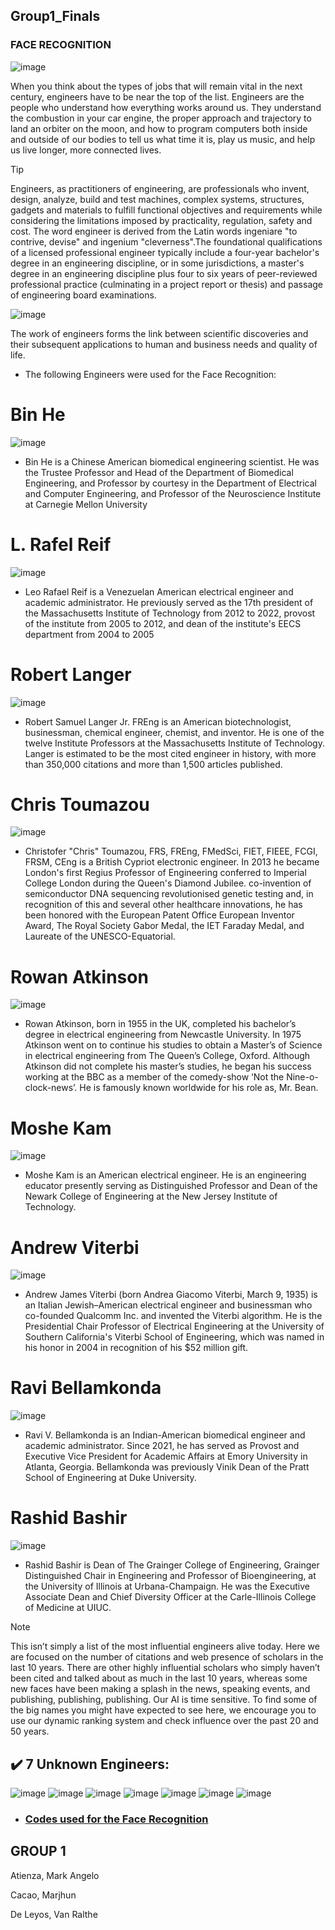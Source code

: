 ## Group1_Finals
### FACE RECOGNITION

![image](https://github.com/MarjhunCacao/Group1_Finals/assets/144245978/ab9f1903-0f75-40b4-bda4-9038382d479f)

When you think about the types of jobs that will remain vital in the next century, engineers have to be near the top of the list. Engineers are the people who understand how everything works around us. They understand the combustion in your car engine, the proper approach and trajectory to land an orbiter on the moon, and how to program computers both inside and outside of our bodies to tell us what time it is, play us music, and help us live longer, more connected lives.

> [!TIP]
> Engineers, as practitioners of engineering, are professionals who invent, design, analyze, build and test machines, complex systems, structures, gadgets and materials to fulfill functional objectives and requirements while considering the limitations imposed by practicality, regulation, safety and cost. The word engineer is derived from the Latin words ingeniare "to contrive, devise" and ingenium "cleverness".The foundational qualifications of a licensed professional engineer typically include a four-year bachelor's degree in an engineering discipline, or in some jurisdictions, a master's degree in an engineering discipline plus four to six years of peer-reviewed professional practice (culminating in a project report or thesis) and passage of engineering board examinations.

![image](https://github.com/MarjhunCacao/Group1_Finals/assets/144245978/4f9d9053-9564-4c42-8570-23dff6bbbf91)

The work of engineers forms the link between scientific discoveries and their subsequent applications to human and business needs and quality of life.

  - The following Engineers were used for the Face Recognition:
# Bin He
![image](https://github.com/MarjhunCacao/Group1_Finals/assets/144245978/fcb9189a-c12d-4c14-bddb-86883b2deed1)


- Bin He is a Chinese American biomedical engineering scientist. He was the Trustee Professor and Head of the Department of Biomedical Engineering, and Professor by courtesy in the Department of Electrical and Computer Engineering, and Professor of the Neuroscience Institute at Carnegie Mellon University

# L. Rafel Reif
![image](https://github.com/MarjhunCacao/Group1_Finals/assets/144245978/05641a93-f234-4f82-bd78-7ba1ca8a1309)


- Leo Rafael Reif is a Venezuelan American electrical engineer and academic administrator. He previously served as the 17th president of the Massachusetts Institute of Technology from 2012 to 2022, provost of the institute from 2005 to 2012, and dean of the institute's EECS department from 2004 to 2005

# Robert Langer
![image](https://github.com/MarjhunCacao/Group1_Finals/assets/144245978/c1e1901c-0bfb-40aa-9eff-123653044f98)

- Robert Samuel Langer Jr. FREng is an American biotechnologist, businessman, chemical engineer, chemist, and inventor. He is one of the twelve Institute Professors at the Massachusetts Institute of Technology. Langer is estimated to be the most cited engineer in history, with more than 350,000 citations and more than 1,500 articles published.

# Chris Toumazou
![image](https://github.com/MarjhunCacao/Group1_Finals/assets/144245978/610661c1-91f8-404a-92c7-bc051c7afef0)

- Christofer "Chris" Toumazou, FRS, FREng, FMedSci, FIET, FIEEE, FCGI, FRSM, CEng is a British Cypriot electronic engineer. In 2013 he became London's first Regius Professor of Engineering conferred to Imperial College London during the Queen's Diamond Jubilee.  co-invention of semiconductor DNA sequencing revolutionised genetic testing and, in recognition of this and several other healthcare innovations, he has been honored with the European Patent Office European Inventor Award, The Royal Society Gabor Medal, the IET Faraday Medal, and Laureate of the UNESCO-Equatorial.

# Rowan Atkinson 
![image](https://github.com/MarjhunCacao/Group1_Finals/assets/144245978/664bf2f7-a5ce-452a-abd8-f6b5f9a0156a)


- Rowan Atkinson, born in 1955 in the UK, completed his bachelor’s degree in electrical engineering from Newcastle University. In 1975 Atkinson went on to continue his studies to obtain a Master’s of Science in electrical engineering from The Queen’s College, Oxford. Although Atkinson did not complete his master’s studies, he began his success working at the BBC as a member of the comedy-show ‘Not the Nine-o-clock-news’. He is famously known worldwide for his role as, Mr. Bean.

# Moshe Kam
![image](https://github.com/MarjhunCacao/Group1_Finals/assets/144245978/bc388c9e-2778-4b37-a140-2101f9a4d0ea)

- Moshe Kam is an American electrical engineer. He is an engineering educator presently serving as Distinguished Professor and Dean of the Newark College of Engineering at the New Jersey Institute of Technology.

# Andrew Viterbi
![image](https://github.com/MarjhunCacao/Group1_Finals/assets/144245978/d134e55a-9e6d-4f7b-b705-20c61dd77a3c)

- Andrew James Viterbi (born Andrea Giacomo Viterbi, March 9, 1935) is an Italian Jewish–American electrical engineer and businessman who co-founded Qualcomm Inc. and invented the Viterbi algorithm. He is the Presidential Chair Professor of Electrical Engineering at the University of Southern California's Viterbi School of Engineering, which was named in his honor in 2004 in recognition of his $52 million gift.

# Ravi Bellamkonda
![image](https://github.com/MarjhunCacao/Group1_Finals/assets/144245978/98cac891-1438-49ca-85dc-84bd64cbe614)

- Ravi V. Bellamkonda is an Indian-American biomedical engineer and academic administrator. Since 2021, he has served as Provost and Executive Vice President for Academic Affairs at Emory University in Atlanta, Georgia. Bellamkonda was previously Vinik Dean of the Pratt School of Engineering at Duke University.

# Rashid Bashir
![image](https://github.com/MarjhunCacao/Group1_Finals/assets/144245978/75b6f252-9755-43ae-9793-bc5e266797db)

- Rashid Bashir is Dean of The Grainger College of Engineering, Grainger Distinguished Chair in Engineering and Professor of Bioengineering, at the University of Illinois at Urbana-Champaign. He was the Executive Associate Dean and Chief Diversity Officer at the Carle-Illinois College of Medicine at UIUC.

> [!NOTE]
> This isn’t simply a list of the most influential engineers alive today. Here we are focused on the number of citations and web presence of scholars in the last 10 years. There are other highly influential scholars who simply haven’t been cited and talked about as much in the last 10 years, whereas some new faces have been making a splash in the news, speaking events, and publishing, publishing, publishing. Our AI is time sensitive. To find some of the big names you might have expected to see here, we encourage you to use our dynamic ranking system and check influence over the past 20 and 50 years.

## ✔️ 7 Unknown Engineers:

![image](https://github.com/MarjhunCacao/Group1_Finals/assets/144245978/24ee500d-ba2b-44dd-9a53-354ed9af8f9f)
![image](https://github.com/MarjhunCacao/Group1_Finals/assets/144245978/c4ee64f1-3954-491c-a0d6-8546e37632ac)
![image](https://github.com/MarjhunCacao/Group1_Finals/assets/144245978/f487d33f-a4f9-415c-a89b-62cb687f3e60)
![image](https://github.com/MarjhunCacao/Group1_Finals/assets/144245978/6262f0b5-f779-463e-b0a7-f7b56bfbe804)
![image](https://github.com/MarjhunCacao/Group1_Finals/assets/144245978/a9ba226e-37eb-4066-90b4-4f73752cddbc)
![image](https://github.com/MarjhunCacao/Group1_Finals/assets/144245978/eed2c579-0ebb-4b46-b3bd-4fd04d79d256)
![image](https://github.com/MarjhunCacao/Group1_Finals/assets/144245978/38b7a7be-0de7-403b-80a9-77233459fcd8)





- ### [Codes used for the Face Recognition](https://github.com/MarjhunCacao/Group1_Finals/blob/main/Group_1_Finals.ipynb)
## GROUP 1
  Atienza, Mark Angelo
  
  Cacao, Marjhun
  
  De Leyos, Van Ralthe

